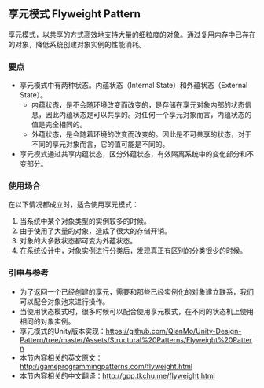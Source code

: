 ﻿## 享元模式 Flyweight Pattern

享元模式，以共享的方式高效地支持大量的细粒度的对象。通过复用内存中已存在的对象，降低系统创建对象实例的性能消耗。

### 

### 要点

- 享元模式中有两种状态。内蕴状态（Internal State）和外蕴状态（External State）。
  - 内蕴状态，是不会随环境改变而改变的，是存储在享元对象内部的状态信息，因此内蕴状态是可以共享的。对任何一个享元对象而言，内蕴状态的值是完全相同的。
  - 外蕴状态，是会随着环境的改变而改变的。因此是不可共享的状态，对于不同的享元对象而言，它的值可能是不同的。
- 享元模式通过共享内蕴状态，区分外蕴状态，有效隔离系统中的变化部分和不变部分。

### 

### 使用场合

在以下情况都成立时，适合使用享元模式：

1. 当系统中某个对象类型的实例较多的时候。
2. 由于使用了大量的对象，造成了很大的存储开销。
3. 对象的大多数状态都可变为外蕴状态。
4. 在系统设计中，对象实例进行分类后，发现真正有区别的分类很少的时候。

### 

### 引申与参考

- 为了返回一个已经创建的享元，需要和那些已经实例化的对象建立联系，我们可以配合对象池来进行操作。
- 当使用状态模式时，很多时候可以配合使用享元模式，在不同的状态机上使用相同的对象实例。
- 享元模式的Unity版本实现：<https://github.com/QianMo/Unity-Design-Pattern/tree/master/Assets/Structural%20Patterns/Flyweight%20Pattern>
- 本节内容相关的英文原文：<http://gameprogrammingpatterns.com/flyweight.html>
- 本节内容相关的中文翻译：<http://gpp.tkchu.me/flyweight.html>
